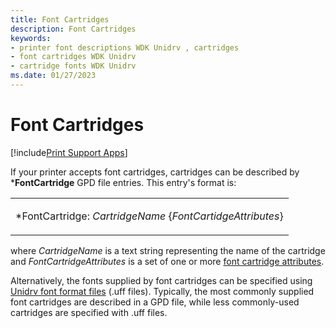 ```yaml
---
title: Font Cartridges
description: Font Cartridges
keywords:
- printer font descriptions WDK Unidrv , cartridges
- font cartridges WDK Unidrv
- cartridge fonts WDK Unidrv
ms.date: 01/27/2023
---
```


# Font Cartridges

[!include[Print Support Apps](../includes/print-support-apps.md)]

If your printer accepts font cartridges, cartridges can be described by \***FontCartridge** GPD file entries. This entry's format is:

<table>
<colgroup>
<col width="100%" />
</colgroup>
<tbody>
<tr class="odd">
<td><p>*FontCartridge: <em>CartridgeName</em> {<em>FontCartidgeAttributes</em>}</p></td>
</tr>
</tbody>
</table>

where *CartridgeName* is a text string representing the name of the cartridge and *FontCartridgeAttributes* is a set of one or more [font cartridge attributes](font-cartridge-attributes.md).

Alternatively, the fonts supplied by font cartridges can be specified using [Unidrv font format files](customized-font-management.md#ddk-unidrv-font-format-files-gg) (.uff files). Typically, the most commonly supplied font cartridges are described in a GPD file, while less commonly-used cartridges are specified with .uff files.
